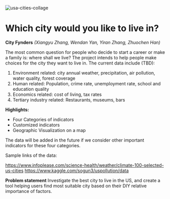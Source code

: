 ![usa-cities-collage](https://user-images.githubusercontent.com/32344254/32299959-b57f7bf6-bf14-11e7-8c03-90c0a7e29d0a.jpg)

# Which city would you like to live in?

**City Fynders** *(Xiangyu Zhang, Wendan Yan, Yiran Zhang, Zhuochen Han)*

The most common question for people who decide to start a career or make a family is: where shall we live? The project intends to help people make choices for the city they want to live in. The current data include (TBD):
1. Environment related: city annual weather, precipitation, air pollution, water quality, forest coverage
2. Human related: Population, crime rate, unemployment rate, school and education quality
3. Economics related: cost of living, tax rates
4. Tertiary industry related: Restaurants, museums, bars

**Highlights:**
- Four Categories of indicators
- Customized  indicators
- Geographic Visualization on a map


The data will be added in the future if we consider other important indicators for these four categories.

Sample links of the data:

https://www.infoplease.com/science-health/weather/climate-100-selected-us-cities
https://www.kaggle.com/sogun3/uspollution/data

**Problem statement**
Investigate the best city to live in the US, and create a tool helping users find most suitable city based on their DIY relative importance of factors.
